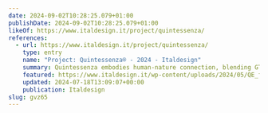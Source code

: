 ```yaml
---
date: 2024-09-02T10:28:25.079+01:00
publishDate: 2024-09-02T10:28:25.079+01:00
likeOf: https://www.italdesign.it/project/quintessenza/
references:
  - url: https://www.italdesign.it/project/quintessenza/
    type: entry
    name: "Project: Quintessenza® - 2024 - Italdesign"
    summary: Quintessenza embodies human-nature connection, blending GT performance with pickup utility. Its design and interface prioritize human experience, customization, and seamless integration with nature.
    featured: https://www.italdesign.it/wp-content/uploads/2024/05/QE_featured_1080x1080.jpg
    updated: 2024-07-18T13:09:07+00:00
    publication: Italdesign
slug: gvz65
---
```

